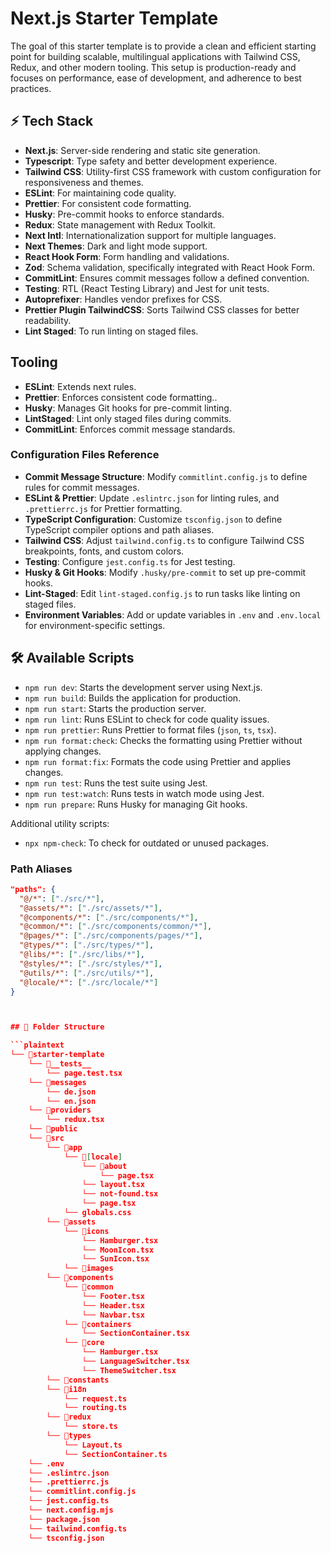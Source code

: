 # Next.js Starter Template

The goal of this starter template is to provide a clean and efficient starting point for building scalable, multilingual applications with Tailwind CSS, Redux, and other modern tooling. This setup is production-ready and focuses on performance, ease of development, and adherence to best practices.


## ⚡️ Tech Stack

- **Next.js**: Server-side rendering and static site generation.
- **Typescript**: Type safety and better development experience.
- **Tailwind CSS**: Utility-first CSS framework with custom configuration for responsiveness and themes.
- **ESLint**: For maintaining code quality.
- **Prettier**: For consistent code formatting.
- **Husky**: Pre-commit hooks to enforce standards.
- **Redux**: State management with Redux Toolkit.
- **Next Intl**: Internationalization support for multiple languages.
- **Next Themes**: Dark and light mode support.
- **React Hook Form**: Form handling and validations.
- **Zod**: Schema validation, specifically integrated with React Hook Form.
- **CommitLint**: Ensures commit messages follow a defined convention.
- **Testing**: RTL (React Testing Library) and Jest for unit tests.
- **Autoprefixer**: Handles vendor prefixes for CSS.
- **Prettier Plugin TailwindCSS**: Sorts Tailwind CSS classes for better readability.
- **Lint Staged**: To run linting on staged files.

## Tooling

- **ESLint**: Extends next rules.
- **Prettier**: Enforces consistent code formatting..
- **Husky**: Manages Git hooks for pre-commit linting.
- **LintStaged**: Lint only staged files during commits.
- **CommitLint**: Enforces commit message standards.

### Configuration Files Reference

- **Commit Message Structure**: Modify `commitlint.config.js` to define rules for commit messages.
- **ESLint & Prettier**: Update `.eslintrc.json` for linting rules, and `.prettierrc.js` for Prettier formatting.
- **TypeScript Configuration**: Customize `tsconfig.json` to define TypeScript compiler options and path aliases.
- **Tailwind CSS**: Adjust `tailwind.config.ts` to configure Tailwind CSS breakpoints, fonts, and custom colors.
- **Testing**: Configure `jest.config.ts` for Jest testing.
- **Husky & Git Hooks**: Modify `.husky/pre-commit` to set up pre-commit hooks.
- **Lint-Staged**: Edit `lint-staged.config.js` to run tasks like linting on staged files.
- **Environment Variables**: Add or update variables in `.env` and `.env.local` for environment-specific settings.


## 🛠️ Available Scripts

- `npm run dev`: Starts the development server using Next.js.
- `npm run build`: Builds the application for production.
- `npm run start`: Starts the production server.
- `npm run lint`: Runs ESLint to check for code quality issues.
- `npm run prettier`: Runs Prettier to format files (`json`, `ts`, `tsx`).
- `npm run format:check`: Checks the formatting using Prettier without applying changes.
- `npm run format:fix`: Formats the code using Prettier and applies changes.
- `npm run test`: Runs the test suite using Jest.
- `npm run test:watch`: Runs tests in watch mode using Jest.
- `npm run prepare`: Runs Husky for managing Git hooks.

Additional utility scripts:
- `npx npm-check`: To check for outdated or unused packages.

### Path Aliases

```json
"paths": {
  "@/*": ["./src/*"],
  "@assets/*": ["./src/assets/*"],
  "@components/*": ["./src/components/*"],
  "@common/*": ["./src/components/common/*"],
  "@pages/*": ["./src/components/pages/*"],
  "@types/*": ["./src/types/*"],
  "@libs/*": ["./src/libs/*"],
  "@styles/*": ["./src/styles/*"],
  "@utils/*": ["./src/utils/*"],
  "@locale/*": ["./src/locale/*"]
}



## 📂 Folder Structure

```plaintext
└── 📁starter-template
    └── 📁__tests__
        └── page.test.tsx
    └── 📁messages
        └── de.json
        └── en.json
    └── 📁providers
        └── redux.tsx
    └── 📁public
    └── 📁src
        └── 📁app
            └── 📁[locale]
                └── 📁about
                    └── page.tsx
                └── layout.tsx
                └── not-found.tsx
                └── page.tsx
            └── globals.css
        └── 📁assets
            └── 📁icons
                └── Hamburger.tsx
                └── MoonIcon.tsx
                └── SunIcon.tsx
            └── 📁images
        └── 📁components
            └── 📁common
                └── Footer.tsx
                └── Header.tsx
                └── Navbar.tsx
            └── 📁containers
                └── SectionContainer.tsx
            └── 📁core
                └── Hamburger.tsx
                └── LanguageSwitcher.tsx
                └── ThemeSwitcher.tsx
        └── 📁constants
        └── 📁i18n
            └── request.ts
            └── routing.ts
        └── 📁redux
            └── store.ts
        └── 📁types
            └── Layout.ts
            └── SectionContainer.ts
    └── .env
    └── .eslintrc.json
    └── .prettierrc.js
    └── commitlint.config.js
    └── jest.config.ts
    └── next.config.mjs
    └── package.json
    └── tailwind.config.ts
    └── tsconfig.json


